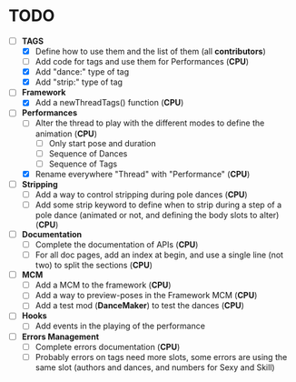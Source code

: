 # TODO
- [ ] **TAGS**
    - [X] Define how to use them and the list of them (all **contributors**)
    - [ ] Add code for tags and use them for Performances (**CPU**)
    - [X] Add "dance:<name>" type of tag
    - [X] Add "strip:<values>" type of tag
- [ ] **Framework**
    - [X] Add a newThreadTags() function (**CPU**)
- [ ] **Performances**
    - [ ] Alter the thread to play with the different modes to define the animation (**CPU**)
	    - [ ] Only start pose and duration
	    - [ ] Sequence of Dances
	    - [ ] Sequence of Tags
    - [X] Rename everywhere "Thread" with "Performance" (**CPU**)
- [ ] **Stripping**
    - [ ] Add a way to control stripping during pole dances (**CPU**)
    - [ ] Add some strip keyword to define when to strip during a step of a pole dance (animated or not, and defining the body slots to alter) (**CPU**)
- [ ] **Documentation**
    - [ ] Complete the documentation of APIs (**CPU**)
    - [ ] For all doc pages, add an index at begin, and use a single line (not two) to split the sections (**CPU**)
- [ ] **MCM**
    - [ ] Add a MCM to the framework (**CPU**)
    - [ ] Add a way to preview-poses in the Framework MCM (**CPU**)
    - [ ] Add a test mod (__DanceMaker__) to test the dances (**CPU**)
- [ ] **Hooks**
    - [ ] Add events in the playing of the performance
- [ ] **Errors Management**
	- [ ] Complete errors documentation (**CPU**)
	- [ ] Probably errors on tags need more slots, some errors are using the same slot (authors and dances, and numbers for Sexy and Skill)
